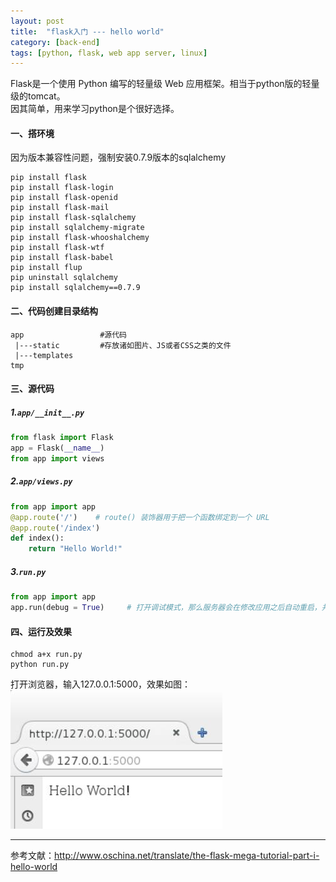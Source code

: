 ```yaml
---
layout: post
title:  "flask入门 --- hello world"
category: [back-end]
tags: [python, flask, web app server, linux]
---
```


Flask是一个使用 Python 编写的轻量级 Web 应用框架。相当于python版的轻量级的tomcat。  
因其简单，用来学习python是个很好选择。  

<!-- more -->

#### 一、搭环境

因为版本兼容性问题，强制安装0.7.9版本的sqlalchemy

```
pip install flask
pip install flask-login
pip install flask-openid
pip install flask-mail
pip install flask-sqlalchemy
pip install sqlalchemy-migrate
pip install flask-whooshalchemy
pip install flask-wtf
pip install flask-babel
pip install flup
pip uninstall sqlalchemy
pip install sqlalchemy==0.7.9
```

#### 二、代码创建目录结构

```
app                 #源代码
 |---static         #存放诸如图片、JS或者CSS之类的文件
 |---templates
tmp
```

#### 三、源代码

##### 1.`app/__init__.py`

```python
from flask import Flask
app = Flask(__name__)
from app import views
```

##### 2.`app/views.py`

```python
from app import app
@app.route('/')    # route() 装饰器用于把一个函数绑定到一个 URL 
@app.route('/index')
def index():
    return "Hello World!"
```

##### 3.`run.py`

```python
from app import app
app.run(debug = True)     # 打开调试模式，那么服务器会在修改应用之后自动重启，并且当应用出错时还会提供一个 有用的调试器
```

#### 四、运行及效果

```
chmod a+x run.py
python run.py
```

打开浏览器，输入127.0.0.1:5000，效果如图：  
![](/image/flask-hello-world.jpg)

---

参考文献：http://www.oschina.net/translate/the-flask-mega-tutorial-part-i-hello-world
